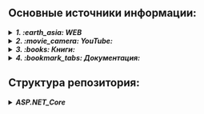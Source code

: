 ## Основные источники информации:

<details>
   <summary><b><i>1. :earth_asia: WEB</i></b></summary>

   <details>
   <summary><b><i>2. :movie_camera: YouTube:</i></b></summary>
   
   + 
   </details>
   
   + :speech_balloon: _ASP.NET Core_ - https://metanit.com/sharp/aspnet6/
   + :speech_balloon: _ASP.NET Core MVC_ - https://metanit.com/sharp/aspnetmvc/
   + :speech_balloon: _ASP.NET Core Razor Pages_ - https://metanit.com/sharp/razorpages/
   + :speech_balloon: _ASP.NET Core Blazor_ - https://metanit.com/sharp/blazor/
</details>

<details>
   <summary><b><i>2. :movie_camera: YouTube:</i></b></summary>
   
   + 
</details>

<details>
   <summary><b><i>3. :books: Книги:</i></b></summary>
   
   + :book: Эндрю Лок - "ASP.NET Core в действии"
</details>

<details>
   <summary><b><i>4. :bookmark_tabs: Документация:</i></b></summary>
   
   + :mag_right: MSDN: https://learn.microsoft.com/ru-ru/aspnet/core/?view=aspnetcore-7.0
</details>


## Структура репозитория:
<details>
   <summary><b><i>ASP.NET_Core</i></b></summary>
   
   * *[01_projName](01_Элементы/01_Canvas/Description.md)*
</details>
